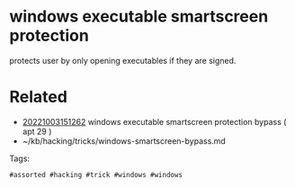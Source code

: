 # windows executable smartscreen protection
protects user by only opening executables if they are signed.

# Related

- [20221003151262](/zet/20221003151262/README.md) windows executable smartscreen protection bypass ( apt 29 )
- ~/kb/hacking/tricks/windows-smartscreen-bypass.md

Tags:

    #assorted #hacking #trick #windows #windows
